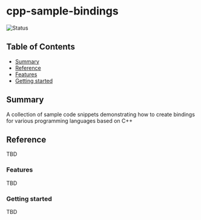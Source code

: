 # cpp-sample-bindings

![Status](https://img.shields.io/badge/Status-On%20Hold-orange)

## Table of Contents

+ [Summary](#summary)
+ [Reference](#reference)
+ [Features](#features)
+ [Getting started](#getting-started)

## Summary

A collection of sample code snippets demonstrating how to create bindings for various programming languages based on C++

## Reference

TBD

### Features

TBD

### Getting started

TBD
